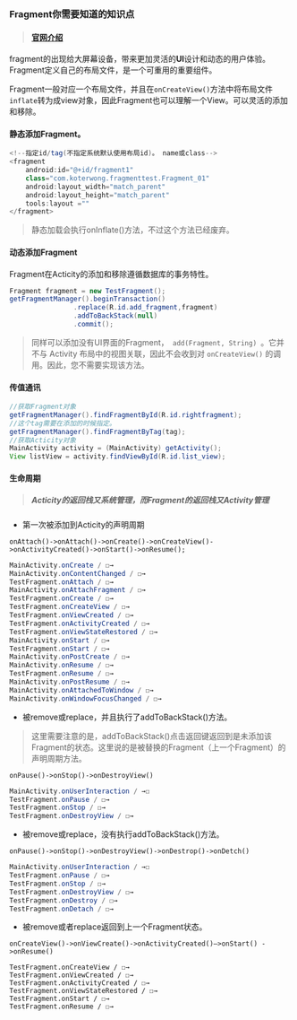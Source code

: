 ### Fragment你需要知道的知识点

> #### [官网介绍](https://developer.android.com/guide/components/fragments.html#Transactions)

fragment的出现给大屏幕设备，带来更加灵活的**UI**设计和动态的用户体验。Fragment定义自己的布局文件，是一个可重用的重要组件。

Fragment一般对应一个布局文件，并且在`onCreateView()`方法中将布局文件`inflate`转为成view对象，因此Fragment也可以理解一个View。可以灵活的添加和移除。

#### 静态添加Fragment。

```Java
<!--指定id/tag(不指定系统默认使用布局id)。 name或class-->
<fragment
	android:id="@+id/fragment1"
	class="com.koterwong.fragmenttest.Fragment_01"
	android:layout_width="match_parent"
	android:layout_height="match_parent"
    tools:layout =""
</fragment>
```

> 静态加载会执行onInflate()方法，不过这个方法已经废弃。

#### 动态添加Fragment

Fragment在Acticity的添加和移除遵循数据库的事务特性。

```Java
Fragment fragment = new TestFragment();
getFragmentManager().beginTransaction()
  				.replace(R.id.add_fragment,fragment)
                .addToBackStack(null)
                .commit();
```

> 同样可以添加没有UI界面的Fragment，` add(Fragment, String) `。它并不与 Activity 布局中的视图关联，因此不会收到对 `onCreateView()` 的调用。因此，您不需要实现该方法。

#### 传值通讯

```Java
//获取Fragment对象
getFragmentManager().findFragmentById(R.id.rightfragment);
//这个tag需要在添加的时候指定。
getFragmentManager().findFragmentByTag(tag);
//获取Acticity对象
MainActivity activity = (MainActivity) getActivity();
View listView = activity.findViewById(R.id.list_view);
```

#### 生命周期

> ##### Acticity的返回栈又系统管理，而Fragment的返回栈又Activity管理

- 第一次被添加到Acticity的声明周期	

`onAttach()->onAttach()->onCreate()->onCreateView()->onActivityCreated()->onStart()->onResume();`

```Java
MainActivity.onCreate / ☐→
MainActivity.onContentChanged / ☐→
TestFragment.onAttach / ☐→
MainActivity.onAttachFragment / ☐→
TestFragment.onCreate / ☐→
TestFragment.onCreateView / ☐→
TestFragment.onViewCreated / ☐→
TestFragment.onActivityCreated / ☐→
TestFragment.onViewStateRestored / ☐→
MainActivity.onStart / ☐→
TestFragment.onStart / ☐→
MainActivity.onPostCreate / ☐→
MainActivity.onResume / ☐→
TestFragment.onResume / ☐→
MainActivity.onPostResume / ☐→
MainActivity.onAttachedToWindow / ☐→
MainActivity.onWindowFocusChanged / ☐→
```

- 被remove或replace，并且执行了addToBackStack()方法。

> 这里需要注意的是，addToBackStack()点击返回键返回到是未添加该Fragment的状态。这里说的是被替换的Fragment（上一个Fragment）的声明周期方法。

`onPause()->onStop()->onDestroyView()`

```Java
MainActivity.onUserInteraction / →☐
TestFragment.onPause / ☐→
TestFragment.onStop / ☐→
TestFragment.onDestroyView / ☐→
```

- 被remove或replace，没有执行addToBackStack()方法。

`onPause()->onStop()->onDestroyView()->onDestrop()->onDetch()`

```Java
MainActivity.onUserInteraction / →☐
TestFragment.onPause / ☐→
TestFragment.onStop / ☐→
TestFragment.onDestroyView / ☐→
TestFragment.onDestroy / ☐→
TestFragment.onDetach / ☐→
```

- 被remove或者replace返回到上一个Fragment状态。

`onCreateView()->onViewCreate()->onActivityCreated()–>onStart() ->onResume()`

```
TestFragment.onCreateView / ☐→
TestFragment.onViewCreated / ☐→
TestFragment.onActivityCreated / ☐→
TestFragment.onViewStateRestored / ☐→
TestFragment.onStart / ☐→
TestFragment.onResume / ☐→
```